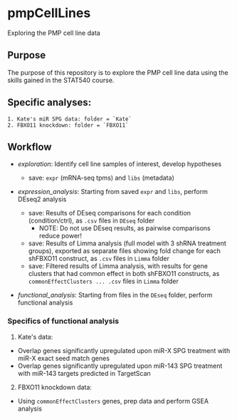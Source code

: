 # pmpCellLines  
Exploring the PMP cell line data  

## Purpose  
The purpose of this repository is to explore the PMP cell line data using the skills gained in the STAT540 course.  

## Specific analyses:

    1. Kate's miR SPG data: folder = `Kate`
    2. FBXO11 knockdown: folder = `FBXO11`

## Workflow
* _exploration_: Identify cell line samples of interest, develop hypotheses 
    - save: `expr` (mRNA-seq tpms) and `libs` (metadata)  

* _expression_analysis_: Starting from saved `expr` and `libs`, perform DEseq2 analysis  
    - save: Results of DEseq comparisons for each condition (condition/ctrl), as `.csv` files in `DEseq` folder  
        - NOTE: Do not use DEseq results, as pairwise comparisons reduce power!
    - save: Results of Limma analysis (full model with 3 shRNA treatment groups), exported as separate files showing fold change for each shFBXO11 construct, as `.csv` files in `Limma` folder
    - save: Filtered results of Limma analysis, with results for gene clusters that had common effect in both shFBXO11 constructs, as `commonEffectClusters ... .csv` files in `Limma` folder
  
    
* _functional_analysis_: Starting from files in the `DEseq` folder, perform functional analysis  

    
### Specifics of functional analysis
1. Kate's data:

* Overlap genes significantly upregulated upon miR-X SPG treatment with  miR-X exact seed match genes  
* Overlap genes significantly upregulated upon miR-143 SPG treatment with miR-143 targets predicted in TargetScan 


2. FBXO11 knockdown data:

* Using `commonEffectClusters` genes, prep data and perform GSEA analysis

